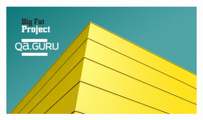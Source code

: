 ![Image alt](https://github.com/NineLifeCat666/qa_guru_3_15/raw/master/src/test/resources/logo_BigFatProject.jpg)
